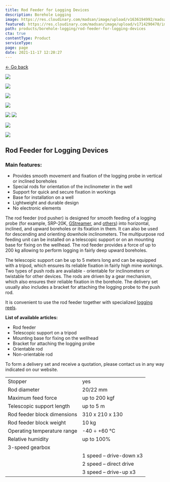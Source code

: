 ```yaml
---
title: Rod Feeder for Logging Devices
description: Borehole Logging
image: https://res.cloudinary.com/madsan/image/upload/v1636194992/madsan-stock/IMG_3200_nsgux0.jpg
featured: https://res.cloudinary.com/madsan/image/upload/v1714290470/image8_vixtcr.jpg
path: products/borehole-logging/rod-feeder-for-logging-devices
cta: true
contentType: Product
serviceType: 
page: page
date: 2021-11-17 12:20:27
---
```


[←  Go back](/en/products/borehole-logging)

[![](https://res.cloudinary.com/madsan/image/upload/v1714290967/image3_s6py4g.jpg)](https://res.cloudinary.com/madsan/image/upload/v1714290967/image3_s6py4g.jpg)

<div class="row">

<div class="col-md-2">

[![](https://res.cloudinary.com/madsan/image/upload/v1714290470/image8_vixtcr.jpg)](https://res.cloudinary.com/madsan/image/upload/v1714290470/image8_vixtcr.jpg)

</div>
<div class="col-md-2">

[![](https://res.cloudinary.com/madsan/image/upload/v1714290276/image7_h6zngs.jpg)](https://res.cloudinary.com/madsan/image/upload/v1714290276/image7_h6zngs.jpg)

</div>
<div class="col-md-2">

[![](https://res.cloudinary.com/madsan/image/upload/v1714290471/image10_gk6jvb.jpg)](https://res.cloudinary.com/madsan/image/upload/v1714290471/image10_gk6jvb.jpg)

</div>
<div class="col-md-2">

[![](https://res.cloudinary.com/madsan/image/upload/v1714290471/image9_b3w6pq.jpg)](https://res.cloudinary.com/madsan/image/upload/v1714290471/image9_b3w6pq.jpg)
[![](https://res.cloudinary.com/madsan/image/upload/v1714290273/image4_vvbejt.jpg)](https://res.cloudinary.com/madsan/image/upload/v1714290273/image4_vvbejt.jpg)

</div>
<div class="col-md-2">

[![](https://res.cloudinary.com/madsan/image/upload/v1714290269/image2_yxyhyb.jpg)](https://res.cloudinary.com/madsan/image/upload/v1714290269/image2_yxyhyb.jpg)

</div>
<div class="col-md-2">

[![](https://res.cloudinary.com/madsan/image/upload/v1714290269/image1_b5w5cw.jpg)](https://res.cloudinary.com/madsan/image/upload/v1714290269/image1_b5w5cw.jpg)

</div> 

</div>

## Rod Feeder for Logging Devices

### Main features:

*   Provides smooth movement and fixation of the logging probe in vertical or inclined boreholes
*   Special rods for orientation of the inclinometer in the well
*   Support for quick and secure fixation in workings
*   Base for installation on a well
*   Lightweight and durable design
*   No electronic elements


The rod feeder (rod pusher) is designed for smooth feeding of a logging probe (for example, SRP-20K, [GStreamer](https://geodevice.ca/product/gstreamer/), and [others](https://geodevice.ca/bhe/)) into horizontal, inclined, and upward boreholes or its fixation in them. It can also be used for descending and orienting downhole inclinometers. The multipurpose rod feeding unit can be installed on a telescopic support or on an mounting base for fixing on the wellhead. The rod feeder provides a force of up to 200 kg allowing to perform logging in fairly deep upward boreholes.

The telescopic support can be up to 5 meters long and can be equipped with a tripod, which ensures its reliable fixation in fairly high mine workings. Two types of push rods are available - orientable for inclinometers or twistable for other devices. The rods are driven by a gear mechanism, which also ensures their reliable fixation in the borehole. The delivery set usually also includes a bracket for attaching the logging probe to the push rod.

It is convenient to use the rod feeder together with specialized [logging reels](https://geodevice.ca/product/skt/).

**List of available articles:**

*   Rod feeder
*   Telescopic support on a tripod
*   Mounting base for fixing on the wellhead
*   Bracket for attaching the logging probe
*   Orientable rod
*   Non-orientable rod


To form a delivery set and receive a quotation, please contact us in any way indicated on our website.

<div class="table-responsive"> 

|                             |                       |
|-----------------------------|--------------------------|
| Stopper                     | yes                  |
| Rod diameter                | 20/22 mm                  |
| Maximum feed force          | up to 200 kgf              |
| Telescopic support length   | up to 5 m                 |
| Rod feeder block dimensions | 310 х 210 х 130            |
| Rod feeder block weight     | 10 kg                     |
| Operating temperature range | -40 ÷ +60 °С               |
| Relative humidity           | up to 100%                |
| 3-speed gearbox             |                          |
|                             | 1 speed – drive-down х3   |
|                             | 2 speed – direct drive    |
|                             | 3 speed – drive-up х3     |



</div>
